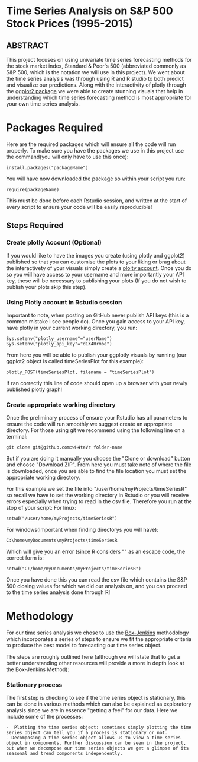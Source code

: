 # Time Series Analysis on S&P 500 Stock Prices (1995-2015)

## ABSTRACT
This project focuses on using univariate time series forecasting methods for the stock market index, Standard & Poor's 500 (abbreviated commonly as S&P 500, which is the notation we will use in this project). We went about the time series analysis was through using R and R studio to both predict and visualize our predictions. Along with the interactivity of plotly through the [ggplot2 package](https://github.com/tidyverse/ggplot2) we were able to create stunning visuals that help in understanding which time series forecasting method is most appropriate for your own time series analysis. 
# Packages Required
Here are the required packages which will ensure all the code will run properly. To make sure you have the packages we use in this project use the command(you will only have to use this once): 

	install.packages("packageName") 

You will have now downloaded the package so within your script you run: 

	require(packageName)

This must be done before each Rstudio session, and written at the start of every script to ensure your code will be easily reproducible!
## Steps Required 

### Create plotly Account (Optional)	
If you would like to have the images you create (using plotly and ggplot2) published so that you can customise the plots to your liking or brag about the interactivety of your visuals simply create a [plolty account](https://plot.ly/). Once you do so you will have access to your username and more importantly your API key, these will be necessary to publishing your plots (If you do not wish to publish your plots skip this step). 

### Using Plotly account in Rstudio session
Important to note, when posting on GitHub never publish API keys (this is a common mistake I see people do). Once you gain access to your API key, have plotly in your current working directory, you run:

	Sys.setenv("plotly_username"="userName")
	Sys.setenv("plotly_api_key"="d1X4Hrmbe")

From here you will be able to publish your ggplotly visuals by running (our ggplot2 object is called timeSeriesPlot for this example):

	plotly_POST(timeSeriesPlot, filename = "timeSeriesPlot")

If ran correctly this line of code should open up a browser with your newly published plotly graph!
### Create appropriate working directory
Once the preliminary process of ensure your Rstudio has all parameters to ensure the code will run smoothly we suggest create an appropriate directory. For those using git we recommend using the  following line on a terminal:

	git clone git@github.com:wH4teVr folder-name

But if you are doing it manually you choose the "Clone or download" button and choose "Download ZIP". From here you must take note of where the file is downloaded, once you are able to find the file location you must set the appropriate working directory. 

For this example we set the file into "/user/home/myProjects/timeSeriesR" so recall we have to set the working directory in Rstudio or you will receive errors especially when trying to read in the csv file. Therefore you run at the stop of your script:
For linux:

	setwd("/user/home/myProjects/timeSeriesR")

For windows(Important when finding directorys you will have):

	C:\home\myDocuments\myProjects\timeSeriesR

Which will give you an error (since R considers "\" as an escape code, the correct form is:

	setwd("C:/home/myDocuments/myProjects/timeSeriesR")

Once you have done this you can read the csv file which contains the S&P 500 closing values for which we did our analysis on, and you can proceed to the time series analysis done through R!

# Methodology 
For our time series analysis we chose to use the [Box-Jenkins](https://en.wikipedia.org/wiki/Box%E2%80%93Jenkins#Box-Jenkins_model_identification) methodology which incorporates a series of steps to ensure we fit the appropriate criteria to produce the best model to forecasting our time series object. 

The steps are roughly outlined here (although we will state that to get a better understanding other resources will provide a more in depth look at the Box-Jenkins Method):

### Stationary process
The first step is checking to see if the time series object is stationary, this can be done in various methods which can also be explained as exploratory analysis since we are in essence "getting a feel" for our data. Here we include some of the processes:

	-  Plotting the time series object: sometimes simply plotting the time series object can tell you if a process is stationary or not. 
	- Decomposing a time series object allows us to view a time series object in components. Further discussion can be seen in the project, but when we decompose our time series objects we get a glimpse of its seasonal and trend components independently. 



